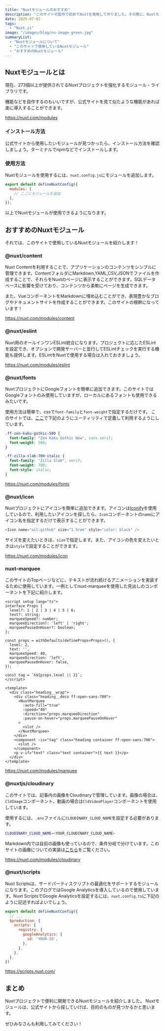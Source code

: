 ```yaml
---
title: "Nuxtモジュールのおすすめ"
description: "このサイトの製作で初めてNuxtを使用して作りました。その際に、Nuxtモジュールを使用して便利だったのでおすすめのNuxtモジュールについて紹介します！"
date: 2025-07-02
tags: 
  - "Nuxt.js"
image: "/images/blog/no-image-green.jpg"
summaryList:
  - "Nuxtモジュールについて"
  - "このサイトで使用しているNuxtモジュール"
  - "おすすめのNuxtモジュール"
---
```


## Nuxtモジュールとは

現在、273個以上が提供されてる<Marker color="var(--green)">Nuxtプロジェクトを強化するモジュール・ライブラリです。</Marker>

機能などを自作するのもいいですが、公式サイトを見て似たような機能があれば楽に導入することができます。

https://nuxt.com/modules

### インストール方法

公式サイトから使用したいモジュールが見つかったら、インストール方法を確認しましょう。ターミナルで<ColorText>npm</ColorText>などでインストールします。

### 使用方法

Nuxtモジュールを使用するには、`nuxt.config.js`にモジュールを追加します。

```js [nuxt.config.js]
export default defineNuxtConfig({
  modules: [
    // ここにモジュールを追加
  ],
});
```

以上でNuxtモジュールが使用できるようになります。

## おすすめのNuxtモジュール

それでは、このサイトで使用しているNuxtモジュールを紹介します！

### @nuxt/content

Nuxt Contentを利用することで、アプリケーションのコンテンツをシンプルに管理できます。ContentフォルダにMarkdown,YAML,CSV,JSONでファイルを作成することで、それらを<Marker>Nuxtのページに表示することができます。</Marker>SQLデータベースに影響を受けており、コンテンツから柔軟にページを生成できます。

また、VueコンポーネントをMarkdownに埋め込むことができ、表現豊かなブログやドキュメントサイトを作成することができます。このサイトの根幹になっています！

https://nuxt.com/modules/content

### @nuxt/eslint

Nuxt用のオールインワンESLint統合になります。プロジェクトに応じたESLintを設定でき、オプションで開発サーバーと並行してESLintチェックを実行する機能も提供します。ESLintをNuxtで使用する場合は入れておきましょう。

https://nuxt.com/modules/eslint

### @nuxt/fonts 

NuxtプロジェクトにGoogleフォントを簡単に追加できます。このサイトではGoogleフォントのみ使用していますが、ローカルにあるフォントも使用できるみたいです。

使用方法は簡単で、cssで`font-family`と`font-weight`で指定するだけです。
このサイトでは、[ここ](https://github.com/nono-k/feylo/blob/main/styles/utility/font.scss)で下記のようにユーティリティで定義して利用するようにしています。

```scss [font.scss]
.ff-zen-kaku-gothic-500 {
  font-family: "Zen Kaku Gothic New", sans-serif;
  font-weight: 500;
}

.ff-zilla-slab-700-italic {
  font-family: "Zilla Slab", serif;
  font-weight: 700;
  font-style: italic;
}
```

https://nuxt.com/modules/fonts

### @nuxt/icon

Nuxtプロジェクトにアイコンを簡単に追加できます。アイコンは[Iconify](https://icon-sets.iconify.design/)を使用しているので、利用したいアイコンを探したら、`Icon`コンポーネントの`name`にアイコン名を指定するだけで表示することができます。

```js [Iconコンポーネント]
<Icon name="uil:github" size="1.5rem" style="color: black" />
```

サイズを変えたいときは、`size`で指定します。また、アイコンの色を変えたいときは`style`で設定することができます。

https://nuxt.com/modules/icon

### nuxt-marquee

このサイトのTopページなどに、テキストが流れ続けるアニメーションを実装するために使用しています。一例としてnuxt-marqueeを使用した見出しのコンポーネントを下記に紹介します。

```vue [Marqueeコンポーネント]
<script setup lang="ts">
interface Props {
  level?: 1 | 2 | 3 | 4 | 5 | 6;
  text?: string;
  marqueeSpeed?: number;
  marqueeDirection?: 'left' | 'right';
  marqueePauseOnHover?: boolean;
};

const props = withDefaults(defineProps<Props>(), {
  level: 2,
  text: '',
  marqueeSpeed: 40,
  marqueeDirection: 'left',
  marqueePauseOnHover: false,
});

const tag = `h${props.level || 2}`;
</script>

<template>
  <div class="heading__wrap">
    <div class="heading__deco ff-open-sans-700">
      <NuxtMarquee
        :auto-fill="true"
        :speed="40"
        :direction="props.marqueeDirection"
        :pause-on-hover="props.marqueePauseOnHover"
      >
        <slot />
      </NuxtMarquee>
    </div>
    <component :is="tag" class="heading container ff-open-sans-700">
      <slot />
    </component>
    <p v-if="text" class="text container">{{ text }}</p>
  </div>
</template>
```

https://nuxt.com/modules/marquee

### @nuxtjs/cloudinary

このサイトでは、記事内の画像をCloudinaryで管理しています。画像の場合は、`CldImage`コンポーネント、動画の場合は`CldVideoPlayer`コンポーネントを使用しています。

使用するには、`.env`ファイルに`CLOUDINARY_CLOUD_NAME`を設定する必要があります。

```bash [.env]
CLOUDINARY_CLOUD_NAME=<YOUR_CLOUDINARY_CLOUD_NAME>
```

Markdown内では自前の画像も使っているので、条件分岐で分けています。このサイトの画像についての実装は[こちら](https://github.com/nono-k/feylo/blob/main/components/contnet/ProseImg.vue)をご覧ください。

https://nuxt.com/modules/cloudinary

### @nuxt/scripts

Nuxt Scriptsは、サードパーティスクリプトの最適化をサポートするモジュールになります。このブログではGoogle Analyticsを導入しているので使用しています。Nuxt ScriptsでGoogle Analyticsを設定するには、`nuxt.config.ts`に下記のように記述すればよいでしょう。

```js [nuxt.config.ts]
export default defineNuxtConfig({
  // ...
  $production: {
    scripts: {
      registry: {
        googleAnalytics: {
          id: 'YOUR-ID',
        },
      },
    },
  },
})
```

https://scripts.nuxt.com/

## まとめ

Nuxtプロジェクトで便利に開発できるNuxtモジュールを紹介しました。
Nuxtモジュールは、公式サイトから探していけば、目的のものが見つかるかと思います。

ぜひみなさんも利用してみてください！